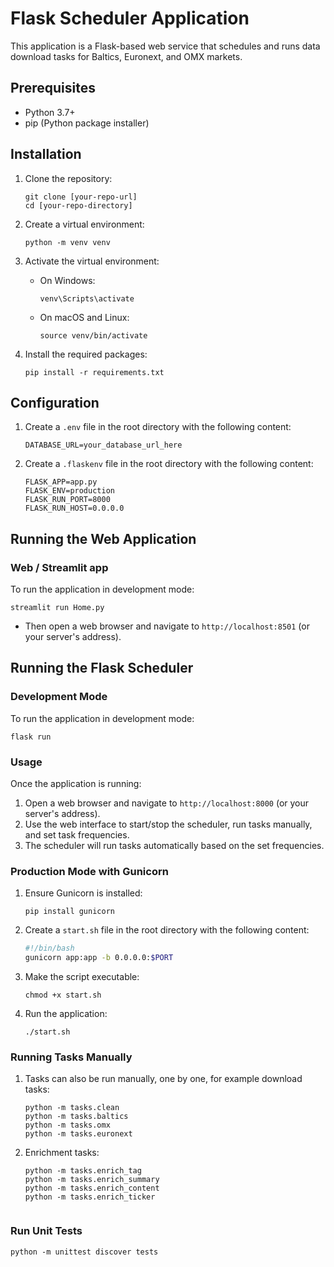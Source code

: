 # Flask Scheduler Application

This application is a Flask-based web service that schedules and runs data download tasks for Baltics, Euronext, and OMX markets.

## Prerequisites

- Python 3.7+
- pip (Python package installer)

## Installation

1. Clone the repository:
   ```
   git clone [your-repo-url]
   cd [your-repo-directory]
   ```

2. Create a virtual environment:
   ```
   python -m venv venv
   ```

3. Activate the virtual environment:
   - On Windows:
     ```
     venv\Scripts\activate
     ```
   - On macOS and Linux:
     ```
     source venv/bin/activate
     ```

4. Install the required packages:
   ```
   pip install -r requirements.txt
   ```

## Configuration

1. Create a `.env` file in the root directory with the following content:
   ```
   DATABASE_URL=your_database_url_here
   ```

2. Create a `.flaskenv` file in the root directory with the following content:
   ```
   FLASK_APP=app.py
   FLASK_ENV=production
   FLASK_RUN_PORT=8000
   FLASK_RUN_HOST=0.0.0.0
   ```

## Running the Web Application

### Web / Streamlit app

To run the application in development mode:

```
streamlit run Home.py
```
- Then open a web browser and navigate to `http://localhost:8501` (or your server's address).

## Running the Flask Scheduler

### Development Mode

To run the application in development mode:

```
flask run
```

### Usage

Once the application is running:

1. Open a web browser and navigate to `http://localhost:8000` (or your server's address).
2. Use the web interface to start/stop the scheduler, run tasks manually, and set task frequencies.
3. The scheduler will run tasks automatically based on the set frequencies.


### Production Mode with Gunicorn

1. Ensure Gunicorn is installed:
   ```
   pip install gunicorn
   ```

2. Create a `start.sh` file in the root directory with the following content:
   ```bash
   #!/bin/bash
   gunicorn app:app -b 0.0.0.0:$PORT
   ```

3. Make the script executable:
   ```
   chmod +x start.sh
   ```

4. Run the application:
   ```
   ./start.sh
   ```
### Running Tasks Manually

1. Tasks can also be run manually, one by one, for example download tasks:
   ```
   python -m tasks.clean
   python -m tasks.baltics
   python -m tasks.omx
   python -m tasks.euronext
   ```
1. Enrichment tasks:
   ```
   python -m tasks.enrich_tag
   python -m tasks.enrich_summary
   python -m tasks.enrich_content
   python -m tasks.enrich_ticker
 
 ### Run Unit Tests
 ```
python -m unittest discover tests
```
